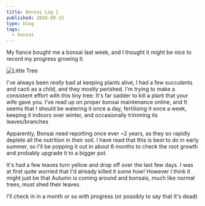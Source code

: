 ```yaml
---
title: Bonsai Log 1
published: 2018-09-15
type: blog
tags:
  - bonsai
---
```


My fiance bought me a bonsai last week, and I thought it might be nice to record my progress growing it.

![Little Tree](Bonsai2)

I've always been _really_ bad at keeping plants alive, I had a few succulents and cacti as a child, and they mostly perished. I'm trying to make a consistent effort with this tiny tree: It's far sadder to kill a plant that your wife gave you. I've read up on proper bonsai maintenance online, and It seems that I should be watering it once a day, fertilising it once a week, keeping it indoors over winter, and occasionally trimming its leaves/branches

Apparently, Bonsai need repotting once ever ~2 years, as they so rapidly deplete all the nutrition in their soil. I have read that this is best to do in early summer, so I'll be popping it out in about 6 months to check the root growth and probably upgrade it to a bigger pot.

It's had a few leaves turn yellow and drop off over the last few days. I was at first quite worried that I'd already killed it some how! However I think it might just be that Autumn is coming around and bonsais, much like normal trees, must shed their leaves.

I'll check in in a month or so with progress (or possibly to say that it's dead)
